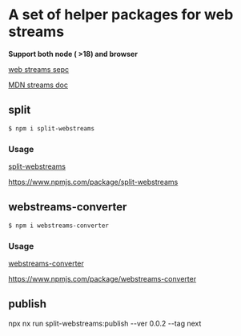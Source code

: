 # A set of helper packages for web streams

**Support both node ( >18) and browser**

[web streams sepc](https://streams.spec.whatwg.org/)

[MDN streams doc](https://developer.mozilla.org/en-US/docs/Web/API/Streams_API)

## split

```bash
$ npm i split-webstreams
```

### Usage

[split-webstreams](./packages/split-webstreams/README.md)

https://www.npmjs.com/package/split-webstreams

## webstreams-converter

```bash
$ npm i webstreams-converter
```

### Usage

[webstreams-converter](./packages/webstreams-converter/README.md)

https://www.npmjs.com/package/webstreams-converter

## publish

npx nx run split-webstreams:publish --ver 0.0.2 --tag next
